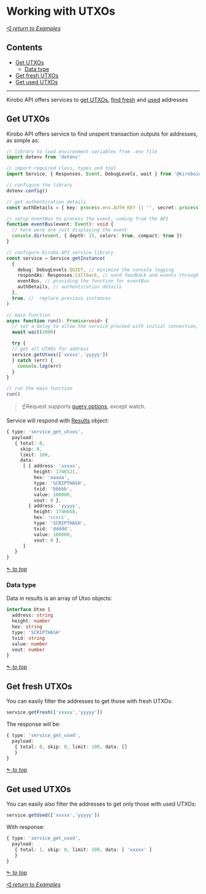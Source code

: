 # Working with UTXOs

[◅ _return to Examples_](examples.md)

## Contents

- [Get UTXOs](#get-utxos)
  - [Data type](#data-type)
- [Get fresh UTXOs](#get-fresh-utxos)
- [Get used UTXOs](#get-used-utxos)

---

Kirobo API offers services to [get UTXOs](../find_utxos.md#how-to-use-the-library), [find fresh](../find_addresses.md#how-to-use-the-library) and [used](../find_addresses.md#how-to-use-the-library) addresses

## Get UTXOs

Kirobo API offers service to find unspent transaction outputs for addresses, as simple as:

```TypeScript
// library to load environment variables from .env file
import dotenv from 'dotenv'

// import required class, types and tool
import Service, { Responses, Event, DebugLevels, wait } from '@kiroboio/safe-transfer-lib'

// configure the library
dotenv.config()

// get authentication details
const authDetails = { key: process.env.AUTH_KEY || '', secret: process.env.AUTH_SECRET || '' }

// setup eventBus to process the event, coming from the API
function eventBus(event: Event): void {
  // here were are just displaying the event
  console.dir(event, { depth: 15, colors: true, compact: true })
}

// configure Kirobo API service library
const service = Service.getInstance(
  {
    debug: DebugLevels.QUIET, // minimize the console logging
    respondAs: Responses.Callback, // send feedback and events through callback function, i.e. eventBus
    eventBus, // providing the function for eventBus
    authDetails, // authentication details
  },
  true, //  replace previous instances
)

// main function
async function run(): Promise<void> {
  // set a delay to allow the service proceed with initial connection, and authorization
  await wait(2000)

  try {
  // get all UTXOs for address
  service.getUtxos(['xxxxx','yyyyy'])
  } catch (err) {
    console.log(err)
  }
}

// run the main function
run()
```
> ☝Request supports [query options](../query_options.md), except watch.

Service will respond with [Results](results.md) object:

```TypeScript
{ type: 'service_get_utxos',
  payload:
   { total: 8,
     skip: 0,
     limit: 100,
     data:
      [ { address: 'xxxxx',
          height: 1746521,
          hex: 'aaaaa',
          type: 'SCRIPTHASH',
          txid: 'bbbbb',
          value: 100000,
          vout: 0 },
        { address: 'yyyyy',
          height: 1746668,
          hex: 'ccccc',
          type: 'SCRIPTHASH',
          txid: 'ddddd',
          value: 100000,
          vout: 0 },
      ]
   }
}
```
[⬑ _to top_](#contents)

### Data type

Data in results is an array of Utxo objects:

```TypeScript
interface Utxo {
  address: string
  height: number
  hex: string
  type: 'SCRIPTHASH'
  txid: string
  value: number
  vout: number
}
```
[⬑ _to top_](#contents)

## Get fresh UTXOs

You can easily filter the addresses to get those with fresh UTXOs:

```TypeScript
service.getFresh(['xxxxx','yyyyy'])
```

The response will be:

```TypeScript
{ type: 'service_get_used',
  payload:
   { total: 0, skip: 0, limit: 100, data: []
   }
}
```

[⬑ _to top_](#contents)
## Get used UTXOs
You can easily also filter the addresses to get only those with used UTXOs:

```TypeScript
service.getUsed(['xxxxx','yyyyy'])
```

With response:

```TypeScript
{ type: 'service_get_used',
  payload:
   { total: 1, skip: 0, limit: 100, data: [ 'xxxxx' ]
   }
}
```

[⬑ _to top_](#contents)

[◅ _return to Examples_](examples.md)